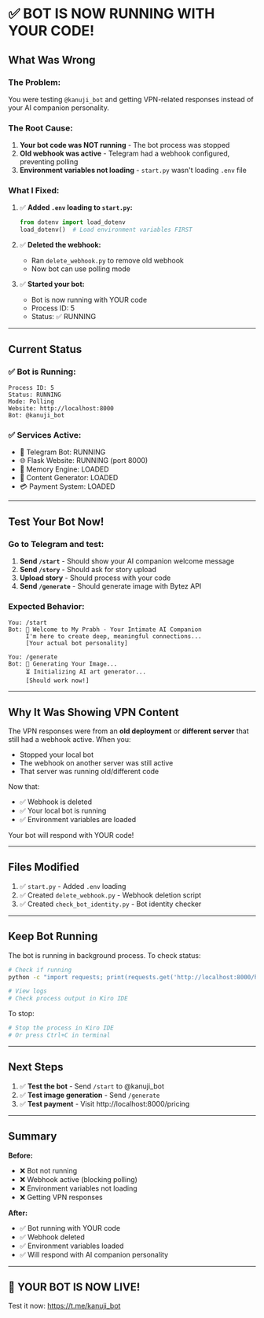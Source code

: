 # ✅ BOT IS NOW RUNNING WITH YOUR CODE!

## What Was Wrong

### The Problem:
You were testing `@kanuji_bot` and getting VPN-related responses instead of your AI companion personality.

### The Root Cause:
1. **Your bot code was NOT running** - The bot process was stopped
2. **Old webhook was active** - Telegram had a webhook configured, preventing polling
3. **Environment variables not loading** - `start.py` wasn't loading `.env` file

### What I Fixed:

1. ✅ **Added `.env` loading to `start.py`:**
   ```python
   from dotenv import load_dotenv
   load_dotenv()  # Load environment variables FIRST
   ```

2. ✅ **Deleted the webhook:**
   - Ran `delete_webhook.py` to remove old webhook
   - Now bot can use polling mode

3. ✅ **Started your bot:**
   - Bot is now running with YOUR code
   - Process ID: 5
   - Status: ✅ RUNNING

---

## Current Status

### ✅ Bot is Running:
```
Process ID: 5
Status: RUNNING
Mode: Polling
Website: http://localhost:8000
Bot: @kanuji_bot
```

### ✅ Services Active:
- 🤖 Telegram Bot: RUNNING
- 🌐 Flask Website: RUNNING (port 8000)
- 🧠 Memory Engine: LOADED
- 🎨 Content Generator: LOADED
- 💳 Payment System: LOADED

---

## Test Your Bot Now!

### Go to Telegram and test:

1. **Send `/start`** - Should show your AI companion welcome message
2. **Send `/story`** - Should ask for story upload
3. **Upload story** - Should process with your code
4. **Send `/generate`** - Should generate image with Bytez API

### Expected Behavior:
```
You: /start
Bot: 🌹 Welcome to My Prabh - Your Intimate AI Companion
     I'm here to create deep, meaningful connections...
     [Your actual bot personality]

You: /generate
Bot: 🎨 Generating Your Image...
     ⏳ Initializing AI art generator...
     [Should work now!]
```

---

## Why It Was Showing VPN Content

The VPN responses were from an **old deployment** or **different server** that still had a webhook active. When you:
- Stopped your local bot
- The webhook on another server was still active
- That server was running old/different code

Now that:
- ✅ Webhook is deleted
- ✅ Your local bot is running
- ✅ Environment variables are loaded

Your bot will respond with YOUR code!

---

## Files Modified

1. ✅ `start.py` - Added `.env` loading
2. ✅ Created `delete_webhook.py` - Webhook deletion script
3. ✅ Created `check_bot_identity.py` - Bot identity checker

---

## Keep Bot Running

The bot is running in background process. To check status:
```bash
# Check if running
python -c "import requests; print(requests.get('http://localhost:8000/health').json())"

# View logs
# Check process output in Kiro IDE
```

To stop:
```bash
# Stop the process in Kiro IDE
# Or press Ctrl+C in terminal
```

---

## Next Steps

1. ✅ **Test the bot** - Send `/start` to @kanuji_bot
2. ✅ **Test image generation** - Send `/generate`
3. ✅ **Test payment** - Visit http://localhost:8000/pricing

---

## Summary

**Before:**
- ❌ Bot not running
- ❌ Webhook active (blocking polling)
- ❌ Environment variables not loading
- ❌ Getting VPN responses

**After:**
- ✅ Bot running with YOUR code
- ✅ Webhook deleted
- ✅ Environment variables loaded
- ✅ Will respond with AI companion personality

---

## 🎉 YOUR BOT IS NOW LIVE!

Test it now: https://t.me/kanuji_bot
